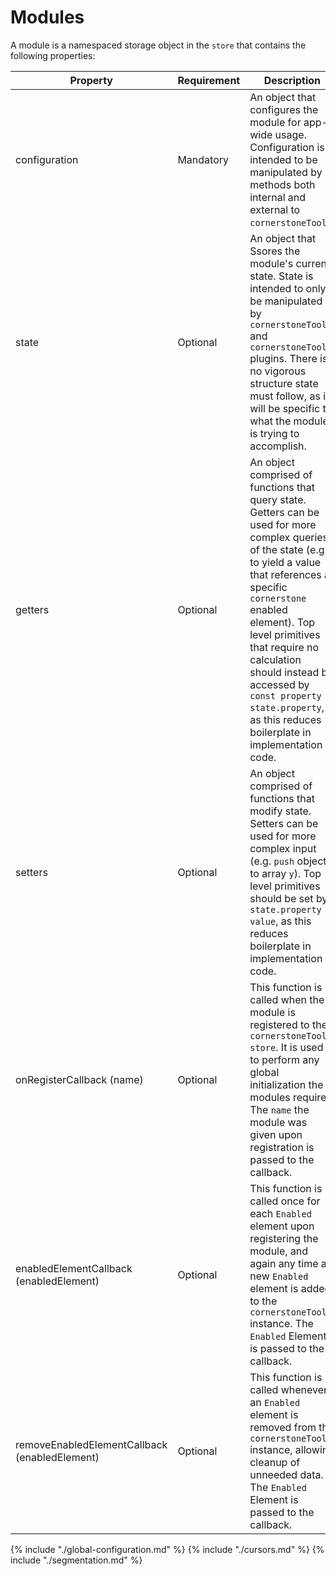 # Modules

A module is a namespaced storage object in the `store` that contains the following properties:

| Property                                      | Requirement | Description                                                                                                                                                                                                                                                                                                                                                          |
| --------------------------------------------- | ----------- | -------------------------------------------------------------------------------------------------------------------------------------------------------------------------------------------------------------------------------------------------------------------------------------------------------------------------------------------------------------------- |
| configuration                                 | Mandatory   | An object that configures the module for app-wide usage. Configuration is intended to be manipulated by methods both internal and external to `cornerstoneTools`.                                                                                                                                                                                                    |
| state                                         | Optional    | An object that Ssores the module's current state. State is intended to only be manipulated by `cornerstoneTools` and `cornerstoneTools` plugins. There is no vigorous structure state must follow, as it will be specific to what the module is trying to accomplish.                                                                                                |
| getters                                       | Optional    | An object comprised of functions that query state. Getters can be used for more complex queries of the state (e.g. to yield a value that references a specific `cornerstone` enabled element). Top level primitives that require no calculation should instead by accessed by `const property = state.property`, as this reduces boilerplate in implementation code. |
| setters                                       | Optional    | An object comprised of functions that modify state. Setters can be used for more complex input (e.g. `push` object `x` to array `y`). Top level primitives should be set by `state.property = value`, as this reduces boilerplate in implementation code.                                                                                                            |
| onRegisterCallback (name)                     | Optional    | This function is called when the module is registered to the `cornerstoneTools` `store`. It is used to perform any global initialization the modules requires. The `name` the module was given upon registration is passed to the callback.                                                                                                                          |
| enabledElementCallback (enabledElement)       | Optional    | This function is called once for each `Enabled` element upon registering the module, and again any time a new `Enabled` element is added to the `cornerstoneTools` instance. The `Enabled` Element is passed to the callback.                                                                                                                                        |
| removeEnabledElementCallback (enabledElement) | Optional    | This function is called whenever an `Enabled` element is removed from the `cornerstoneTools` instance, allowing cleanup of unneeded data. The `Enabled` Element is passed to the callback.                                                                                                                                                                           |

{% include "./global-configuration.md" %}
{% include "./cursors.md" %}
{% include "./segmentation.md" %}
